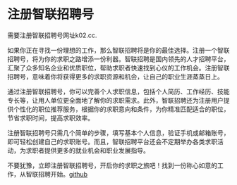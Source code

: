 # 注册智联招聘号

需要注册智联招聘号网址k02.cc.

如果你正在寻找一份理想的工作，那么智联招聘将是你的最佳选择。注册一个智联招聘号，将为你的求职之路增添一份利器。智联招聘是国内领先的人才招聘平台，汇聚了众多知名企业和优质职位，帮助求职者快速找到心仪的工作机会。注册智联招聘号，意味着你将获得更多的求职资源和机会，让自己的职业生涯蒸蒸日上。

通过注册智联招聘号，你可以完善个人求职信息，包括个人简历、工作经历、技能专长等，让用人单位更全面地了解你的求职需求。此外，智联招聘还为注册用户提供个性化的职位推荐服务，根据你的求职意向和条件，为你精准匹配适合的职位，节省求职时间，提高求职效率。

注册智联招聘号只需几个简单的步骤，填写基本个人信息，验证手机或邮箱账号，即可轻松创建自己的求职账号。而且，智联招聘平台还会不定期举办各类求职活动，为求职者提供更多的就业机会和职业发展指导。

不要犹豫，立即注册智联招聘号，开启你的求职之旅吧！找到一份称心如意的工作，从智联招聘开始。[github](https://github.com)
